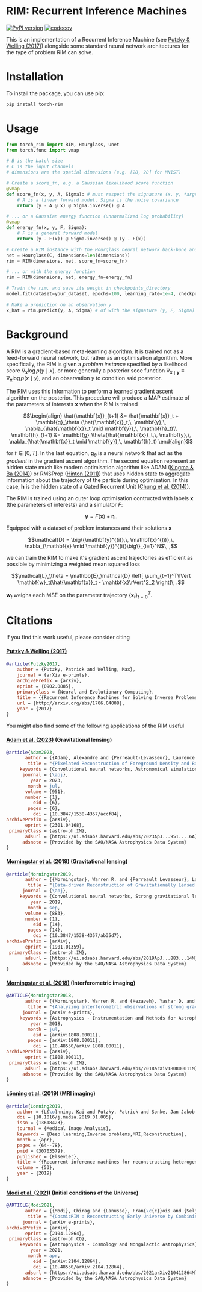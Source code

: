 # RIM: Recurrent Inference Machines
[![PyPI version](https://badge.fury.io/py/torch_rim.svg)](https://badge.fury.io/py/torch_rim)
[![codecov](https://codecov.io/gh/AlexandreAdam/torch_rim/branch/master/graph/badge.svg)](https://codecov.io/gh/AlexandreAdam/torch_rim)

This is an implementation of a Recurrent Inference Machine (see [Putzky & Welling (2017)](https://arxiv.org/abs/1706.04008)) 
alongside some standard neural network architectures for the type of problem RIM can solve.

# Installation
To install the package, you can use pip:
```bash
pip install torch-rim
```

# Usage
```python
from torch_rim import RIM, Hourglass, Unet
from torch.func import vmap

# B is the batch size
# C is the input channels
# dimensions are the spatial dimensions (e.g. [28, 28] for MNIST)

# Create a score_fn, e.g. a Gaussian likelihood score function
@vmap
def score_fn(x, y, A, Sigma): # must respect the signature (x, y, *args)
    # A is a linear forward model, Sigma is the noise covariance
    return (y - A @ x) @ Sigma.inverse() @ A

# ... or a Gaussian energy function (unnormalized log probability)
@vmap
def energy_fn(x, y, F, Sigma):
    # F is a general forward model
    return (y - F(x)) @ Sigma.inverse() @ (y - F(x))

# Create a RIM instance with the Hourglass neural network back-bone and the score function
net = Hourglass(C, dimensions=len(dimensions))
rim = RIM(dimensions, net, score_fn=score_fn)

# ... or with the energy function
rim = RIM(dimensions, net, energy_fn=energy_fn)

# Train the rim, and save its weight in checkpoints_directory
model.fit(dataset=your_dataset, epochs=100, learning_rate=1e-4, checkpoints_directory=checkpoints_directory)

# Make a prediction on an observation y
x_hat = rim.predict(y, A, Sigma) # of with the signature (y, F, Sigma) with the energy_fn

```

# Background

A RIM is a gradient-based meta-learning algorithm. It is trained not as a feed-forward neural network, but rather as an optimisation 
algorithm. More specifically, the RIM is given a *problem instance* specified by a likelihood score $\nabla_\mathbf{x} \log p(y \mid x)$, 
or more generally a posterior scoe function $\nabla_{\mathbf{x} \mid \mathbf{y}} \equiv \nabla_{\mathbf{x}} \log p(x \mid y)$, and an observation $y$ to condition said posterior. 

The RIM uses this information to perform a learned gradient ascent algorithm on the posterior. 
This procedure will produce a MAP estimate of the parameters of interests $\mathbf{x}$ when the RIM is trained
```math
\begin{align}
\hat{\mathbf{x}}_{t+1} &= \hat{\mathbf{x}}_t + \mathbf{g}_\theta (\hat{\mathbf{x}}_t,\, \mathbf{y},\, \nabla_{\hat{\mathbf{x}}_t \mid \mathbf{y}},\, \mathbf{h}_t)\\
\mathbf{h}_{t+1} &= \mathbf{g}_\theta(\hat{\mathbf{x}}_t,\, \mathbf{y},\, \nabla_{\hat{\mathbf{x}}_t \mid \mathbf{y}},\, \mathbf{h}_t)
\end{align}
```
for $t \in [0, T]$. 
In the last equation, $\mathbf{g}_\theta$ is a neural network that act as the *gradient* in the gradient ascent algorithm. The second equation represent an hidden state 
much like modern optimisation algorithm like ADAM ([Kingma & Ba (2014)](https://arxiv.org/abs/1412.6980)) or RMSProp 
([Hinton (2011)](https://www.cs.toronto.edu/~tijmen/csc321/slides/lecture_slides_lec6.pdf)) that uses hidden state to aggregate information 
about the trajectory of the particle during optimisation. In this case, $\mathbf{h}$ is the hidden state of a Gated Recurrent Unit 
([Chung et al. (2014)](https://arxiv.org/abs/1412.3555)).


The RIM is trained using an outer loop optimisation contructed with labels $\mathbf{x}$ (the parameters of interests) and a simulator $F$: 
```math
\mathbf{y} = F(\mathbf{x}) + \boldsymbol{\eta}\, . 
```
Equipped with a dataset of problem instances and their solutions $\mathbf{x}$
```math
\mathcal{D} = \big\{\mathbf{y}^{(i)},\, \mathbf{x}^{(i)},\, \nabla_{\mathbf{x} \mid \mathbf{y}}^{(i)}\big\}_{i=1}^N$\, ,
```
we can train the RIM to make it's gradient ascent trajectories as efficient as possible by minimizing a weighted mean squared 
loss
```math
\mathcal{L}_\theta = \mathbb{E}_\mathcal{D} \left[ \sum_{t=1}^T\lVert \mathbf{w}_t(\hat{\mathbf{x}}_t - \mahtbf{x}\rVert^2_2 \right]\, .
```
$\mathbf{w}_t$ weighs each MSE on the parameter trajectory $\big\{\mathbf{x}_t\big\}_{t=0}^T$.


# Citations
If you find this work useful, please consider citing
#### [Putzky & Welling (2017)](http://arxiv.org/abs/1706.04008)
```bibtex
@article{Putzky2017,
    author = {Putzky, Patrick and Welling, Max},
    journal = {arXiv e-prints},
    archivePrefix = {arXiv},
    eprint = {0902.0885},
    primaryClass = {Neural and Evolutionary Computing},
    title = {{Recurrent Inference Machines for Solving Inverse Problems}},
    url = {http://arxiv.org/abs/1706.04008},
    year = {2017}
}
```
You might also find some of the following applications of the RIM useful
#### [Adam et al. (2023)](https://iopscience.iop.org/article/10.3847/1538-4357/accf84#references) (Gravitational lensing)
```bibtex
@article{Adam2023,
       author = {{Adam}, Alexandre and {Perreault-Levasseur}, Laurence and {Hezaveh}, Yashar and {Welling}, Max},
        title = "{Pixelated Reconstruction of Foreground Density and Background Surface Brightness in Gravitational Lensing Systems Using Recurrent Inference Machines}",
     keywords = {Convolutional neural networks, Astronomical simulations, Nonparametric inference},
      journal = {\apj},
         year = 2023,
        month = jul,
       volume = {951},
       number = {1},
          eid = {6},
        pages = {6},
          doi = {10.3847/1538-4357/accf84},
archivePrefix = {arXiv},
       eprint = {2301.04168},
 primaryClass = {astro-ph.IM},
       adsurl = {https://ui.adsabs.harvard.edu/abs/2023ApJ...951....6A},
      adsnote = {Provided by the SAO/NASA Astrophysics Data System}
}
```

#### [Morningstar et al. (2019)]() (Gravitational lensing)
```bibtex
@article{Morningstar2019,
       author = {{Morningstar}, Warren R. and {Perreault Levasseur}, Laurence and {Hezaveh}, Yashar D. and {Blandford}, Roger and {Marshall}, Phil and {Putzky}, Patrick and {Rueter}, Thomas D. and {Wechsler}, Risa and {Welling}, Max},
        title = "{Data-driven Reconstruction of Gravitationally Lensed Galaxies Using Recurrent Inference Machines}",
      journal = {\apj},
     keywords = {Convolutional neural networks, Strong gravitational lensing, Neural networks, Astrophysics - Instrumentation and Methods for Astrophysics, Astrophysics - Cosmology and Nongalactic Astrophysics, Astrophysics - Astrophysics of Galaxies},
         year = 2019,
        month = sep,
       volume = {883},
       number = {1},
          eid = {14},
        pages = {14},
          doi = {10.3847/1538-4357/ab35d7},
archivePrefix = {arXiv},
       eprint = {1901.01359},
 primaryClass = {astro-ph.IM},
       adsurl = {https://ui.adsabs.harvard.edu/abs/2019ApJ...883...14M},
      adsnote = {Provided by the SAO/NASA Astrophysics Data System}
}

```

#### [Morningstar et al. (2018)](https://arxiv.org/abs/1808.00011) (Interferometric imaging)
```bibtex 
@ARTICLE{Morningstar2018,
       author = {{Morningstar}, Warren R. and {Hezaveh}, Yashar D. and {Perreault Levasseur}, Laurence and {Blandford}, Roger D. and {Marshall}, Philip J. and {Putzky}, Patrick and {Wechsler}, Risa H.},
        title = "{Analyzing interferometric observations of strong gravitational lenses with recurrent and convolutional neural networks}",
      journal = {arXiv e-prints},
     keywords = {Astrophysics - Instrumentation and Methods for Astrophysics, Astrophysics - Cosmology and Nongalactic Astrophysics},
         year = 2018,
        month = jul,
          eid = {arXiv:1808.00011},
        pages = {arXiv:1808.00011},
          doi = {10.48550/arXiv.1808.00011},
archivePrefix = {arXiv},
       eprint = {1808.00011},
 primaryClass = {astro-ph.IM},
       adsurl = {https://ui.adsabs.harvard.edu/abs/2018arXiv180800011M},
      adsnote = {Provided by the SAO/NASA Astrophysics Data System}
}
```

#### [Lönning et al. (2019)](https://pubmed.ncbi.nlm.nih.gov/30703579) (MRI imaging)
```bibtex
@article{Lonning2019,
    author = {L{\o}nning, Kai and Putzky, Patrick and Sonke, Jan Jakob and Reneman, Liesbeth and Caan, Matthan W.A. and Welling, Max},
    doi = {10.1016/j.media.2019.01.005},
    issn = {13618423},
    journal = {Medical Image Analysis},
    keywords = {Deep learning,Inverse problems,MRI,Reconstruction},
    month = {apr},
    pages = {64--78},
    pmid = {30703579},
    publisher = {Elsevier},
    title = {{Recurrent inference machines for reconstructing heterogeneous MRI data}},
    volume = {53},
    year = {2019}
}
```

#### [Modi et al. (2021)](https://arxiv.org/abs/2104.12864) (Initial conditions of the Universe)
```bibtex
@ARTICLE{Modi2021,
       author = {{Modi}, Chirag and {Lanusse}, Fran{\c{c}}ois and {Seljak}, Uro{\v{s}} and {Spergel}, David N. and {Perreault-Levasseur}, Laurence},
        title = "{CosmicRIM : Reconstructing Early Universe by Combining Differentiable Simulations with Recurrent Inference Machines}",
      journal = {arXiv e-prints},
archivePrefix = {arXiv},
       eprint = {2104.12864},
 primaryClass = {astro-ph.CO},
     keywords = {Astrophysics - Cosmology and Nongalactic Astrophysics},
         year = 2021,
        month = apr,
          eid = {arXiv:2104.12864},
          doi = {10.48550/arXiv.2104.12864},
       adsurl = {https://ui.adsabs.harvard.edu/abs/2021arXiv210412864M},
      adsnote = {Provided by the SAO/NASA Astrophysics Data System}
}
```
